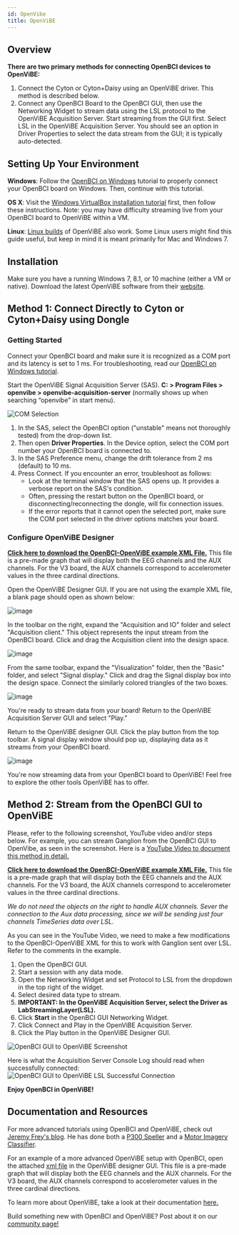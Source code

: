```yaml
---
id: OpenVibe
title: OpenViBE
---
```


## Overview

**There are two primary methods for connecting OpenBCI devices to OpenViBE:**

1.  Connect the Cyton or Cyton+Daisy using an OpenViBE driver. This method is described below.
2.  Connect any OpenBCI Board to the OpenBCI GUI, then use the Networking Widget to stream data using the LSL protocol to the OpenViBE Acquisition Server. Start streaming from the GUI first. Select LSL in the OpenViBE Acquisition Server. You should see an option in Driver Properties to select the data stream from the GUI; it is typically auto-detected.

## Setting Up Your Environment

**Windows**: Follow the [OpenBCI on Windows](Troubleshooting/04-FTDI_Fix_Windows.md) tutorial to properly connect your OpenBCI board on Windows. Then, continue with this tutorial.

**OS X**: Visit the [Windows VirtualBox installation tutorial](Software/CompatibleThirdPartySoftware/07-VirtualBox.md) first, then follow these instructions. Note: you may have difficulty streaming live from your OpenBCI board to OpenViBE within a VM.

**Linux**: [Linux builds](http://openvibe.inria.fr/downloads/) of OpenViBE also work. Some Linux users might find this guide useful, but keep in mind it is meant primarily for Mac and Windows 7.

## Installation

Make sure you have a running Windows 7, 8.1, or 10 machine (either a VM or native).
Download the latest OpenViBE software from their [website](http://openvibe.inria.fr/downloads/).

## Method 1: Connect Directly to Cyton or Cyton+Daisy using Dongle

### Getting Started

Connect your OpenBCI board and make sure it is recognized as a COM port and its latency is set to 1 ms. For troubleshooting, read our [OpenBCI on Windows tutorial](Troubleshooting/04-FTDI_Fix_Windows.md).

Start the OpenViBE Signal Acquisition Server (SAS). **C: &gt; Program Files &gt; openvibe &gt; openvibe-acquisition-server** (normally shows up when searching “openvibe” in start menu).

![COM Selection](../../assets/SoftwareImages/CompatibleThirdPartySoftwareImages/com-select.jpg)

1.  In the SAS, select the OpenBCI option ("unstable" means not thoroughly tested) from the drop-down list.
2.  Then open **Driver Properties**. In the Device option, select the COM port number your OpenBCI board is connected to.
3.  In the SAS Preference menu, change the drift tolerance from 2 ms (default) to 10 ms.
4.  Press Connect. If you encounter an error, troubleshoot as follows:
    - Look at the terminal window that the SAS opens up. It provides a verbose report on the SAS's condition.
    - Often, pressing the restart button on the OpenBCI board, or disconnecting/reconnecting the dongle, will fix connection issues.
    - If the error reports that it cannot open the selected port, make sure the COM port selected in the driver options matches your board.

### Configure OpenViBE Designer

**[Click here to download the OpenBCI-OpenViBE example XML File.](https://github.com/openbci-archive/Docs/blob/master/assets/files/Start_OBCI_Cyton.xml)** This file is a pre-made graph that will display both the EEG channels and the AUX channels. For the V3 board, the AUX channels correspond to accelerometer values in the three cardinal directions.

Open the OpenViBE Designer GUI. If you are not using the example XML file, a blank page should open as shown below:

![image](../../assets/SoftwareImages/CompatibleThirdPartySoftwareImages/OpenViBE_designer.JPG)

In the toolbar on the right, expand the "Acquisition and IO" folder and select "Acquisition client." This object represents the input stream from the OpenBCI board. Click and drag the Acquisition client into the design space.

![image](../../assets/SoftwareImages/CompatibleThirdPartySoftwareImages/OpenViBE_acquision_client.JPG)

From the same toolbar, expand the "Visualization" folder, then the "Basic" folder, and select "Signal display." Click and drag the Signal display box into the design space. Connect the similarly colored triangles of the two boxes.

![image](../../assets/SoftwareImages/CompatibleThirdPartySoftwareImages/OpenViBE_signal_display.JPG)

You're ready to stream data from your board! Return to the OpenViBE Acquisition Server GUI and select "Play."

Return to the OpenViBE designer GUI. Click the play button from the top toolbar. A signal display window should pop up, displaying data as it streams from your OpenBCI board.

![image](../../assets/SoftwareImages/CompatibleThirdPartySoftwareImages/OpenViBE_signal_live.JPG)

You're now streaming data from your OpenBCI board to OpenViBE! Feel free to explore the other tools OpenViBE has to offer.

## Method 2: Stream from the OpenBCI GUI to OpenViBE

Please, refer to the following screenshot, YouTube video and/or steps below. For example, you can stream Ganglion from the OpenBCI GUI to OpenVibe, as seen in the screenshot. Here is a [YouTube Video to document this method in detail.](https://www.youtube.com/watch?v=97rNewfbTKA)

**[Click here to download the OpenBCI-OpenViBE example XML File.](https://github.com/openbci-archive/Docs/blob/master/assets/files/Start_OBCI_Cyton.xml)** This file is a pre-made graph that will display both the EEG channels and the AUX channels. For the V3 board, the AUX channels correspond to accelerometer values in the three cardinal directions.

_We do not need the objects on the right to handle AUX channels. Sever the connection to the Aux data processing, since we will be sending just four channels TimeSeries data over LSL._

As you can see in the YouTube Video, we need to make a few modifications to the OpenBCI-OpenViBE XML for this to work with Ganglion sent over LSL. Refer to the comments in the example.

1.  Open the OpenBCI GUI.
2.  Start a session with any data mode.
3.  Open the Networking Widget and set Protocol to LSL from the dropdown in the top right of the widget.
4.  Select desired data type to stream.
5.  **IMPORTANT: In the OpenViBE Acquisition Server, select the Driver as LabStreamingLayer(LSL).**
6.  Click **Start** in the OpenBCI GUI Networking Widget.
7.  Click Connect and Play in the OpenViBE Acquisition Server.
8.  Click the Play button in the OpenViBE Designer GUI.

![OpenBCI GUI to OpenViBE Screenshot](../../assets/SoftwareImages/CompatibleThirdPartySoftwareImages/Ganglion-Wifi-LSL-OpenVibe_screenshot.png)

Here is what the Acquisition Server Console Log should read when successfully connected:
![OpenBCI GUI to OpenViBE LSL Successful Connection](../../assets/SoftwareImages/CompatibleThirdPartySoftwareImages/Ganglion-Wifi-LSL-OpenVibe_successMessage.png)

**Enjoy OpenBCI in OpenViBE!**

## Documentation and Resources

For more advanced tutorials using OpenBCI and OpenViBE, check out [Jeremy Frey's blog](http://blog.jfrey.info/). He has done both a [P300 Speller](http://blog.jfrey.info/2015/02/04/openbci-p300-coadapt/) and a [Motor Imagery Classifier](http://blog.jfrey.info/2015/03/03/openbci-motor-imagery/).

For an example of a more advanced OpenViBE setup with OpenBCI, open the attached [xml file](https://github.com/openbci-archive/Docs/blob/master/assets/files/Start_OBCI_Cyton.xml) in the OpenViBE designer GUI. This file is a pre-made graph that will display both the EEG channels and the AUX channels. For the V3 board, the AUX channels correspond to accelerometer values in the three cardinal directions.

To learn more about OpenViBE, take a look at their documentation [here.](http://openvibe.inria.fr/documentation-index/)

Build something new with OpenBCI and OpenViBE? Post about it on our [community page!](http://openbci.com/community/)
